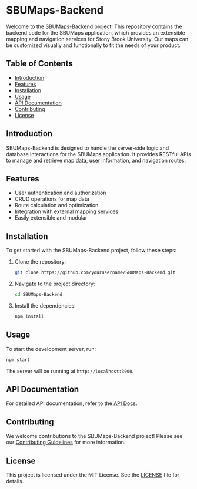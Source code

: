 # SBUMaps-Backend

Welcome to the SBUMaps-Backend project! This repository contains the backend code for the SBUMaps application, which provides an extensible mapping and navigation services for Stony Brook University. Our maps can be customized visually and functionally to fit the needs of your product.

## Table of Contents

- [Introduction](#introduction)
- [Features](#features)
- [Installation](#installation)
- [Usage](#usage)
- [API Documentation](#api-documentation)
- [Contributing](#contributing)
- [License](#license)

## Introduction

SBUMaps-Backend is designed to handle the server-side logic and database interactions for the SBUMaps application. It provides RESTful APIs to manage and retrieve map data, user information, and navigation routes.

## Features

- User authentication and authorization
- CRUD operations for map data
- Route calculation and optimization
- Integration with external mapping services
- Easily extensible and modular

## Installation

To get started with the SBUMaps-Backend project, follow these steps:

1. Clone the repository:
    ```sh
    git clone https://github.com/yourusername/SBUMaps-Backend.git
    ```
2. Navigate to the project directory:
    ```sh
    cd SBUMaps-Backend
    ```
3. Install the dependencies:
    ```sh
    npm install
    ```

## Usage

To start the development server, run:
```sh
npm start
```

The server will be running at `http://localhost:3000`.

## API Documentation

For detailed API documentation, refer to the [API Docs](docs/api.md).

## Contributing

We welcome contributions to the SBUMaps-Backend project! Please see our [Contributing Guidelines](CONTRIBUTING.md) for more information.

## License

This project is licensed under the MIT License. See the [LICENSE](LICENSE) file for details.
